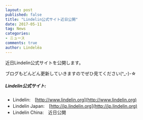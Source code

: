 ```yaml
---
layout: post
published: false
title: "Lindelin公式サイト近日公開"
date: 2017-05-11
tag: News
categories: 
- ニュース
comments: true
author: Lindelëa
---
```

近日Lindelin公式サイトを公開します。

ブログもどんどん更新していきますのでぜひ見てください(^_-)-☆


##### Lindelin公式サイト:
- Lindelin:　[http://www.lindelin.org](http://www.lindelin.org)
- Lindelin Japan:　[http://jp.lindelin.org](http://jp.lindelin.org)
- Lindelin China:　近日公開